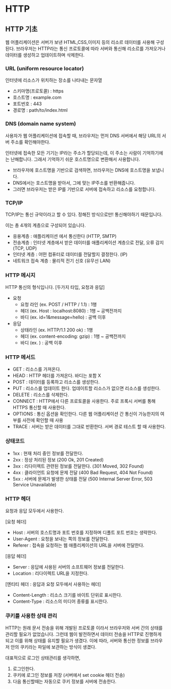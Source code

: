 # HTTP

## HTTP 기초

웹 어플리케이션은 서버가 보낸 HTML,CSS,이미지 등의 리소르 데이터를 사용해 구성된다.
브라우저는 HTTP라는 통신 프로토콜에 따라 서버와 통신해 리소르를 가져오거나 데이터를 생성하고 업데이트하며 삭제한다.

### URL (uniform resource locator)

인터넷에 리소스가 위치하는 장소를 나타내는 문자열

- 스키마명(프로토콜) : https
- 호스트명 : example.com
- 포트번호 : 443
- 경로명 : path/to/index.html

### DNS (domain name system)

사용자가 웹 어플리케이션에 접속할 때, 브라우저는 먼저 DNS 서버에서 해당 URL의 서버 주소를 확인해야한다.

인터넷에 접속한 모든 기기는 IP라는 주소가 할당되는데, 이 주소는 사람이 기억하기에는 난해합니다.
그래서 기억하기 쉬운 호스트명으로 변환해서 사용합니다.

- 브라우저에 호스트명을 기반으로 검색하면, 브라우저는 DNS에 호스트명을 보냅니다.
- DNS에서는 호스트명을 받아서, 그에 맞는 IP주소를 반환해줍니다.
- 그러면 브라우저는 받은 IP를 기반으로 서버에 접속하고 리소스를 요청합니다.

### TCP/IP

TCP/IP는 통신 규악이라고 할 수 있다. 정해진 방식으로만! 통신해야하기 때문입니다.

이는 총 4개의 계층으로 구성되어 있습니다.

- 응용계층 : 애플리케이션 에서 통신한다 (HTTP, SMTP)
- 전송계층 : 인터넷 계층에서 받은 데이터를 애플리케이션 계층으로 전달, 오류 감지 (TCP, UDP)
- 인터넷 계층 : 어떤 컴퓨터로 데이터를 전달할지 결정한다. (IP)
- 네트워크 접속 계층 : 물리적 전기 신호 (유무선 LAN)

### HTTP 메시지

HTTP 통신의 형식입니다.
[두가지 타입, 요청과 응답]

- 요청
  - 요청 라인 (ex. POST / HTTP / 1.1) : 1행
  - 헤더 (ex. Host : localhost:8080) : 1행 ~ 공백전까지
  - 바디 (ex. id=1&message=hello) : 공백 이후
- 응답
  - 상태라인 (ex. HTTP/1.1 200 ok) : 1행
  - 헤더 (ex. content-encoding: gzip) : 1행 ~ 공백전까지
  - 바디 (ex. <!doctype html>) : 공백 이후

### HTTP 메서드

- GET : 리소스를 가져온다.
- HEAD : HTTP 헤더를 가져온다. 바디는 포함 X
- POST : 데이터를 등록하고 리소스를 생성한다.
- PUT : 리소스를 업데이트 한다. 업데이트할 리소스가 없으면 리소스를 생성한다.
- DELETE : 리소스를 삭제한다.
- CONNECT : HTTP에서 다른 프로토콜을 사용한다. 주로 프록시 서버를 통해 HTTPS 통신할 때 사용한다.
- OPTIONS : 통신 옵션을 확인한다. 다른 웹 어플리케이션 간 통신이 가능한지의 여부를 사전에 확인할 때 사용
- TRACE : 서버는 받은 데이터를 그대로 반환한다. 서버 경로 테스트 할 때 사용한다.

### 상태코드

- 1xx : 현재 처리 중인 정보를 전달한다.
- 2xx : 정상 처리된 정보 (200 Ok, 201 Created)
- 3xx : 리다이렉트 관련된 정보를 전달한다. (301 Moved, 302 Found)
- 4xx : 클라이언트 요청에 문제 전달 (400 Bad Request, 404 Not Found)
- 5xx : 서버에 문제가 발생한 상태를 전달 (500 Internal Server Error, 503 Service Unavailable)

### HTTP 헤더

요청과 응답 모두에서 사용한다.

[요청 헤더]

- Host : 서버의 호스트명과 포트 번호를 지정하며 디폴트 포트 번호는 생략한다.
- User-Agent : 요청을 보내는 쪽의 정보를 전달한다.
- Referer : 접속을 요청하는 웹 애플리케이션의 URL을 서버에 전달한다.

[응답 헤더]

- Server : 응답에 사용된 서버의 소프트웨어 정보를 전달한다.
- Location : 리다이렉트 URL을 지정한다.

[엔티티 헤더 : 응답과 요청 모두에서 사용하는 헤더]

- Content-Length : 리소스 크기를 바이트 단위로 표시한다.
- Content-Type : 리소스의 미디어 종류를 표시한다.

### 쿠키를 사용한 상태 관리

HTTP는 원래 문서 전송을 위해 개발된 프로토콜 이라서 브라우저와 서버 간의 상태를 관리할 필요가 없었습니다.
그런데 웹이 발전하면서 데이터 전송을 HTTP로 진행하게 되고 이를 위해 상태를 유지할 필요가 생겼다.
이에 따라, 서버와 통신한 정보를 브라우저 안의 쿠키라는 파일에 보관하는 방식이 생겼다.

대표적으로 로그인 상태관리를 생각하면,

1. 로그인한다.
2. 쿠키에 로그인 정보를 저장 (서버에서 set cookie 헤더 전송)
3. 다음 통신할때는 자동으로 쿠키 정보를 서버에 전송한다.
